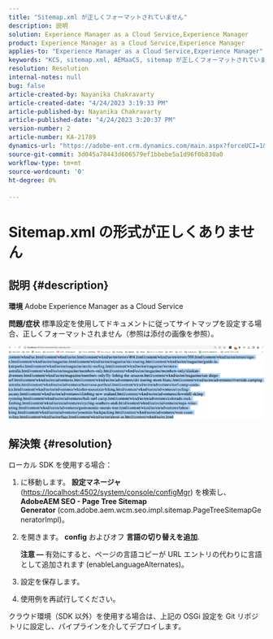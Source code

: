 ```yaml
---
title: "Sitemap.xml が正しくフォーマットされていません"
description: 説明
solution: Experience Manager as a Cloud Service,Experience Manager
product: Experience Manager as a Cloud Service,Experience Manager
applies-to: "Experience Manager as a Cloud Service,Experience Manager"
keywords: "KCS, sitemap.xml, AEMaaCS, sitemap が正しくフォーマットされていません， Page Tree Sitemap Generator, language alternate"
resolution: Resolution
internal-notes: null
bug: false
article-created-by: Nayanika Chakravarty
article-created-date: "4/24/2023 3:19:33 PM"
article-published-by: Nayanika Chakravarty
article-published-date: "4/24/2023 3:20:37 PM"
version-number: 2
article-number: KA-21789
dynamics-url: "https://adobe-ent.crm.dynamics.com/main.aspx?forceUCI=1&pagetype=entityrecord&etn=knowledgearticle&id=47b0c165-b3e2-ed11-a7c7-6045bd006239"
source-git-commit: 3d045a78443d606579ef1bbebe5a1d96f0b830a0
workflow-type: tm+mt
source-wordcount: '0'
ht-degree: 0%

---
```


# Sitemap.xml の形式が正しくありません

## 説明 {#description}

<b>環境</b>
Adobe Experience Manager as a Cloud Service


<b>問題/症状</b>
標準設定を使用してドキュメントに従ってサイトマップを設定する場合、正しくフォーマットされません（参照は添付の画像を参照）。

![](assets/___48b0c165-b3e2-ed11-a7c7-6045bd006239___.png)


## 解決策 {#resolution}


ローカル SDK を使用する場合：

1. に移動します。 <b>設定マネージャ</b> ([https://localhost:4502/system/console/configMgr](http://localhost:4502/system/console/configMgr%29 "リンク先")) を検索し、 <b>AdobeAEM SEO - Page Tree Sitemap Generator</b> (com.adobe.aem.wcm.seo.impl.sitemap.PageTreeSitemapGeneratorImpl)。


2. を開きます。 <b>config</b> およびオフ <b>言語の切り替えを追加</b>.



   <b>注意 — </b>有効にすると、ページの言語コピーが URL エントリの代わりに言語として追加されます<b> </b>(enableLanguageAlternates)。


3. 設定を保存します。


4. 使用例を再試行してください。


クラウド環境（SDK 以外）を使用する場合は、上記の OSGi 設定を Git リポジトリに設定し、パイプラインを介してデプロイします。

